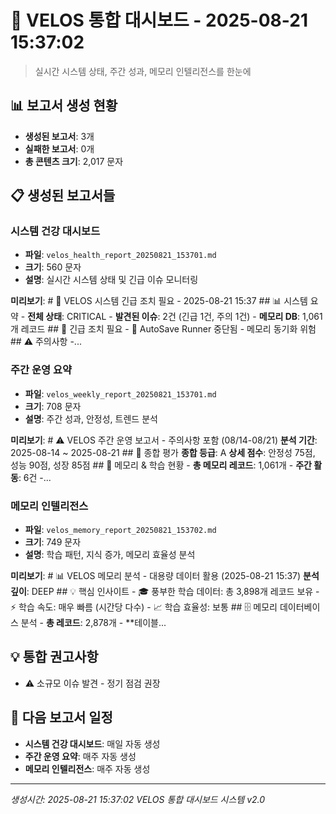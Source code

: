 # 🎯 VELOS 통합 대시보드 - 2025-08-21 15:37:02

> 실시간 시스템 상태, 주간 성과, 메모리 인텔리전스를 한눈에

## 📊 보고서 생성 현황
- **생성된 보고서**: 3개
- **실패한 보고서**: 0개
- **총 콘텐츠 크기**: 2,017 문자

## 📋 생성된 보고서들
### 시스템 건강 대시보드
- **파일**: `velos_health_report_20250821_153701.md`
- **크기**: 560 문자
- **설명**: 실시간 시스템 상태 및 긴급 이슈 모니터링

**미리보기**: # 🚨 VELOS 시스템 긴급 조치 필요 - 2025-08-21 15:37  ## 📊 시스템 요약 - **전체 상태**: CRITICAL - **발견된 이슈**: 2건 (긴급 1건, 주의 1건) - **메모리 DB**: 1,061개 레코드  ## 🚨 긴급 조치 필요 - 🚨 AutoSave Runner 중단됨 - 메모리 동기화 위험  ## ⚠️ 주의사항 -...

### 주간 운영 요약
- **파일**: `velos_weekly_report_20250821_153701.md`
- **크기**: 708 문자
- **설명**: 주간 성과, 안정성, 트렌드 분석

**미리보기**: # ⚠️ VELOS 주간 운영 보고서 - 주의사항 포함 (08/14-08/21) **분석 기간**: 2025-08-14 ~ 2025-08-21  ## 🎯 종합 평가 **종합 등급**: A **상세 점수**: 안정성 75점, 성능 90점, 성장 85점  ## 🧠 메모리 & 학습 현황 - **총 메모리 레코드**: 1,061개 - **주간 활동**: 6건 -...

### 메모리 인텔리전스
- **파일**: `velos_memory_report_20250821_153702.md`
- **크기**: 749 문자
- **설명**: 학습 패턴, 지식 증가, 메모리 효율성 분석

**미리보기**: # 📊 VELOS 메모리 분석 - 대용량 데이터 활용 (2025-08-21 15:37) **분석 깊이**: DEEP  ## 💡 핵심 인사이트 - 🎓 풍부한 학습 데이터: 총 3,898개 레코드 보유 - ⚡ 학습 속도: 매우 빠름 (시간당 다수) - 📈 학습 효율성: 보통  ## 🗄️ 메모리 데이터베이스 분석 - **총 레코드**: 2,878개 - **테이블...

## 💡 통합 권고사항
- ⚠️ 소규모 이슈 발견 - 정기 점검 권장

## 📅 다음 보고서 일정
- **시스템 건강 대시보드**: 매일 자동 생성
- **주간 운영 요약**: 매주 자동 생성
- **메모리 인텔리전스**: 매주 자동 생성

---
*생성시간: 2025-08-21 15:37:02*
*VELOS 통합 대시보드 시스템 v2.0*